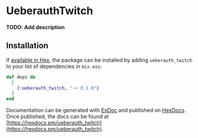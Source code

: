 # UeberauthTwitch

**TODO: Add description**

## Installation

If [available in Hex](https://hex.pm/docs/publish), the package can be installed
by adding `ueberauth_twitch` to your list of dependencies in `mix.exs`:

```elixir
def deps do
  [
    {:ueberauth_twitch, "~> 0.1.0"}
  ]
end
```

Documentation can be generated with [ExDoc](https://github.com/elixir-lang/ex_doc)
and published on [HexDocs](https://hexdocs.pm). Once published, the docs can
be found at [https://hexdocs.pm/ueberauth_twitch](https://hexdocs.pm/ueberauth_twitch).

